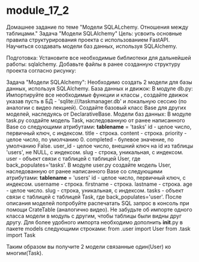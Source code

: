 # module_17_2
Домашнее задание по теме "Модели SQLALchemy. Отношения между таблицами."  Задача "Модели SQLAlchemy"
Цель: усвоить основные правила структурирования проекта с использованием FastAPI. Научиться создавать модели баз данных, используя SQLAlchemy.

Подготовка:
Установите все необходимые библиотеки для дальнейшей работы: sqlalchemy.
Добавьте файлы в ранее созданную структуру проекта согласно рисунку:

Задача "Модели SQLAlchemy":
Необходимо создать 2 модели для базы данных, используя SQLAlchemy.
База данных и движок:
В модуле db.py:
Импортируйте все необходимые функции и классы , создайте движок указав пусть в БД - 'sqlite:///taskmanager.db' и локальную сессию (по аналогии с видео лекцией).
Создайте базовый класс Base для других моделей, наследуясь от DeclarativeBase.
Модели баз данных:
В модуле task.py создайте модель Task, наследованную от ранее написанного Base со следующими атрибутами:
__tablename__ = 'tasks'
id - целое число, первичный ключ, с индексом.
title - строка.
content - строка.
priority - целое число, по умолчанию 0.
completed - булевое значение, по умолчанию False.
user_id - целое число, внешний ключ на id из таблицы 'users', не NULL, с индексом.
slug - строка, уникальная, с индексом.
user - объект связи с таблицей с таблицей User, где back_populates='tasks'.
В модуле user.py создайте модель User, наследованную от ранее написанного Base со следующими атрибутами:
__tablename__ = 'users'
id - целое число, первичный ключ, с индексом.
username - строка.
firstname - строка.
lastname - строка.
age - целое число.
slug - строка, уникальная, с индексом.
tasks - объект связи с таблицей с таблицей Task, где back_populates='user'.
После описания моделей попробуйте распечатать SQL запрос в консоль при помощи CrateTable (аналогично видео).
Не забудьте об импорте одного класса модели в модуль с другим, чтобы таблицы были видны друг другу.
Для более удобного импорта необходимо дополнить __init__.py в пакете models следующими строками:
from .user import User from .task import Task

Таким образом вы получите 2 модели связанные один(User) ко многим(Task).
